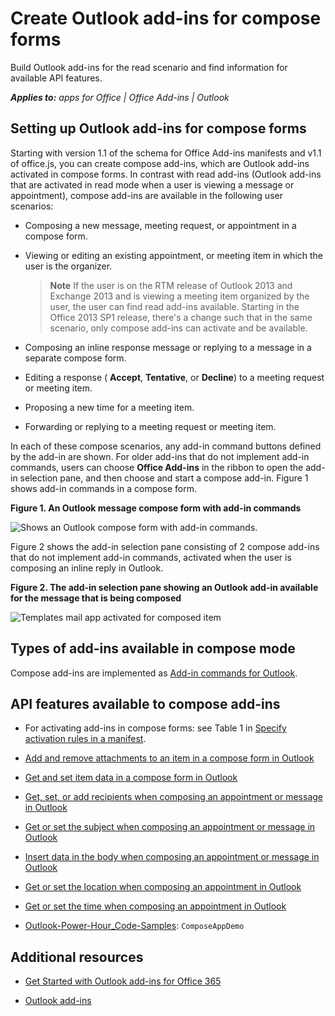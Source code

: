 
# Create Outlook add-ins for compose forms
Build Outlook add-ins for the read scenario and find information for available API features. 

 _**Applies to:** apps for Office | Office Add-ins | Outlook_


## Setting up Outlook add-ins for compose forms


Starting with version 1.1 of the schema for Office Add-ins manifests and v1.1 of office.js, you can create compose add-ins, which are Outlook add-ins activated in compose forms. In contrast with read add-ins (Outlook add-ins that are activated in read mode when a user is viewing a message or appointment), compose add-ins are available in the following user scenarios:


- Composing a new message, meeting request, or appointment in a compose form.
    
- Viewing or editing an existing appointment, or meeting item in which the user is the organizer.
    
     >**Note**  If the user is on the RTM release of Outlook 2013 and Exchange 2013 and is viewing a meeting item organized by the user, the user can find read add-ins available. Starting in the Office 2013 SP1 release, there's a change such that in the same scenario, only compose add-ins can activate and be available.
- Composing an inline response message or replying to a message in a separate compose form.
    
- Editing a response ( **Accept**,  **Tentative**, or  **Decline**) to a meeting request or meeting item.
    
- Proposing a new time for a meeting item.
    
- Forwarding or replying to a meeting request or meeting item.
    
In each of these compose scenarios, any add-in command buttons defined by the add-in are shown. For older add-ins that do not implement add-in commands, users can choose  **Office Add-ins** in the ribbon to open the add-in selection pane, and then choose and start a compose add-in. Figure 1 shows add-in commands in a compose form.


**Figure 1. An Outlook message compose form with add-in commands**

![Shows an Outlook compose form with add-in commands.](../images/583023e6-0534-4f17-9791-b91aa8bff07e.png)

Figure 2 shows the add-in selection pane consisting of 2 compose add-ins that do not implement add-in commands, activated when the user is composing an inline reply in Outlook.


**Figure 2. The add-in selection pane showing an Outlook add-in available for the message that is being composed**

![Templates mail app activated for composed item](../images/mod_off15_MailApps_TemplatesAppSelectionPane.png)


## Types of add-ins available in compose mode


Compose add-ins are implemented as [Add-in commands for Outlook](../outlook/add-in-commands-for-outlook.md).


## API features available to compose add-ins



- For activating add-ins in compose forms: see Table 1 in [Specify activation rules in a manifest](../outlook/manifests/activation-rules.md#MailAppDefineRules_Manifest).
    
- [Add and remove attachments to an item in a compose form in Outlook](../outlook/add-and-remove-attachments-to-an-item-in-a-compose-form.md)
    
- [Get and set item data in a compose form in Outlook](../outlook/get-and-set-item-data-in-a-compose-form.md)
    
- [Get, set, or add recipients when composing an appointment or message in Outlook](../outlook/get-set-or-add-recipients.md)
    
- [Get or set the subject when composing an appointment or message in Outlook](../outlook/get-or-set-the-subject.md)
    
- [Insert data in the body when composing an appointment or message in Outlook](../outlook/insert-data-in-the-body.md)
    
- [Get or set the location when composing an appointment in Outlook](../outlook/get-or-set-the-location-of-an-appointment.md)
    
- [Get or set the time when composing an appointment in Outlook](../outlook/get-or-set-the-time-of-an-appointment.md)
    
- [Outlook-Power-Hour_Code-Samples](https://github.com/OfficeDev/Outlook-Power-Hour-Code-Samples):  `ComposeAppDemo`
    

## Additional resources



- [Get Started with Outlook add-ins for Office 365](https://dev.outlook.com/MailAppsGettingStarted/GetStarted.aspx)
    
- [Outlook add-ins](../outlook/outlook-add-ins.md)
    
